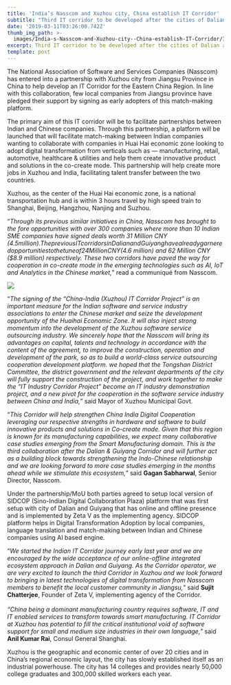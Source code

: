 ```yaml
---
title: 'India’s Nasscom and Xuzhou city, China establish IT Corridor'
subtitle: "Third IT corridor to be developed after the cities of Dalian and\_Guiyang"
date: '2019-03-11T03:26:00.742Z'
thumb_img_path: >-
  images/India-s-Nasscom-and-Xuzhou-city--China-establish-IT-Corridor/1*G0BA5rY9E7r_kt_CguU_8A.jpeg
excerpt: Third IT corridor to be developed after the cities of Dalian and Guiyang
template: post
---
```

The National Association of Software and Services Companies (Nasscom) has entered into a partnership with Xuzhou city from Jiangsu Province in China to help develop an IT Corridor for the Eastern China Region. In line with this collaboration, few local companies from Jiangsu province have pledged their support by signing as early adopters of this match-making platform.

The primary aim of this IT corridor will be to facilitate partnerships between Indian and Chinese companies. Through this partnership, a platform will be launched that will facilitate match-making between Indian companies wanting to collaborate with companies in Huai Hai economic zone looking to adopt digital transformation from verticals such as — manufacturing, retail, automotive, healthcare & utilities and help them create innovative product and solutions in the co-create mode. This partnership will help create more jobs in Xuzhou and India, facilitating talent transfer between the two countries.

Xuzhou, as the center of the Huai Hai economic zone, is a national transportation hub and is within 3 hours travel by high speed train to Shanghai, Beijing, Hangzhou, Nanjing and Suzhou.

“*Through its previous similar initiatives in China, Nasscom has brought to the fore opportunities with over 300 companies where more than 10 Indian SME companies have signed deals worth 31 Million CNY ($4.5 million). The previous IT corridors in Dalian and Guiyang have already garnered opportunities to the tune of 24 Million CNY ($4.6 million) and 62 Million CNY ($8.9 million) respectively. These two corridors have paved the way for cooperation in co-create mode in the emerging technologies such as AI, IoT and Analytics in the Chinese market,*” read a communiqué from Nasscom.

![](/images/India-s-Nasscom-and-Xuzhou-city--China-establish-IT-Corridor/1*G0BA5rY9E7r_kt_CguU_8A.jpeg)

“*The signing of the “China-India (Xuzhou) IT Corridor Project” is an important measure for the Indian software and service industry associations to enter the Chinese market and seize the development opportunity of the Huaihai Economic Zone. It will also inject strong momentum into the development of the Xuzhou software service outsourcing industry. We sincerely hope that the Nasscom will bring its advantages on capital, talents and technology in accordance with the content of the agreement, to improve the construction, operation and development of the park, so as to build a world-class service outsourcing cooperation development platform. we hoped that the Tongshan District Committee, the district government and the relevant departments of the city will fully support the construction of the project, and work together to make the “IT Industry Corridor Project” become an IT industry demonstration project, and a new pivot for the cooperation in the software service industry between China and India,*” said Mayor of Xuzhou Municipal Govt.

“*This Corridor will help strengthen China India Digital Cooperation leveraging our respective strengths in hardware and software to build innovative products and solutions in Co-create mode. Given that this region is known for its manufacturing capabilities, we expect many collaborative case studies emerging from the Smart Manufacturing domain. This is the third collaboration after the Dalian & Guiyang Corridor and will further act as a building block towards strengthening the Indo-Chinese relationship and we are looking forward to more case studies emerging in the months ahead while we stimulate this ecosystem,*” said **Gagan Sabharwal**, Senior Director, Nasscom.

Under the partnership/MoU both parties agreed to setup local version of SIDCOP (Sino-Indian Digital Collaboration Plaza) platform that was first setup with city of Dalian and Guiyang that has online and offline presence and is implemented by Zeta V as the implementing agency. SIDCOP platform helps in Digital Transformation Adoption by local companies, language translation and match-making between Indian and Chinese companies using AI based engine.

“*We started the Indian IT Corridor journey early last year and we are encouraged by the wide acceptance of our online-offline integrated ecosystem approach in Dalian and Guiyang. As the Corridor operator, we are very excited to launch the third Corridor in Xuzhou and we look forward to bringing in latest technologies of digital transformation from Nasscom members to benefit the local customer community in Jiangsu,*” said **Sujit Chatterjee**, Founder of Zeta V, implementing agency of the Corridor.  
   
*“China being a dominant manufacturing country requires software, IT and IT enabled services to transform towards smart manufacturing. IT Corridor at Xuzhou has potential to fill the critical institutional void of software support for small and medium size industries in their own language,*” said **Anil Kumar Rai**, Consul General Shanghai.

Xuzhou is the geographic and economic center of over 20 cities and in China’s regional economic layout, the city has slowly established itself as an industrial powerhouse. The city has 14 colleges and provides nearly 50,000 college graduates and 300,000 skilled workers each year.
